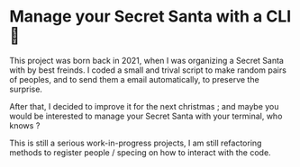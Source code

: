 # Manage your Secret Santa with a CLI :santa:

This project was born back in 2021, when I was organizing a Secret Santa with by best freinds. I coded a small and trival script to make random pairs of peoples, and to send them a email automatically, to preserve the surprise.

After that, I decided to improve it for the next christmas ; and maybe you would be interested to manage your Secret Santa with your terminal, who knows ? 

This is still a serious work-in-progress projects, I am still refactoring methods to register people / specing on how to interact with the code.

